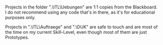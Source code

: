 Projects in the folder ".\ITL\Uebungen" are 1:1 copies from the Blackboard.  
I do not recommend using any code that's in there, as it's for educational purposes only.  
  
Projects in ".\ITL\Auftraege" and ".\DUK" are safe to touch and are most of the time on my current Skill-Level, even though most of them are just Prototypes.